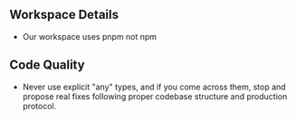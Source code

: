 ## Workspace Details
- Our workspace uses pnpm not npm

## Code Quality
- Never use explicit "any" types, and if you come across them, stop and propose real fixes following proper codebase structure and production protocol.